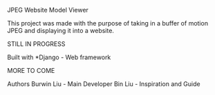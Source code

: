JPEG Website Model Viewer 

This project was made with the purpose of taking in a buffer of 
motion JPEG and displaying it into a website. 

STILL IN PROGRESS

Built with
    *Django - Web framework


MORE TO COME

Authors
    Burwin Liu - Main Developer
    Bin Liu - Inspiration and Guide